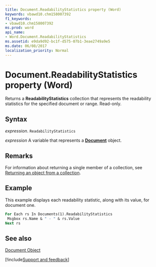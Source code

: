 ```yaml
---
title: Document.ReadabilityStatistics property (Word)
keywords: vbawd10.chm158007392
f1_keywords:
- vbawd10.chm158007392
ms.prod: word
api_name:
- Word.Document.ReadabilityStatistics
ms.assetid: e9da9d92-bc1f-d575-07b1-3eae2749a9e5
ms.date: 06/08/2017
localization_priority: Normal
---
```



# Document.ReadabilityStatistics property (Word)

Returns a  **ReadabilityStatistics** collection that represents the readability statistics for the specified document or range. Read-only.


## Syntax

_expression_. `ReadabilityStatistics`

_expression_ A variable that represents a **[Document](Word.Document.md)** object.


## Remarks

For information about returning a single member of a collection, see [Returning an object from a collection](../word/Concepts/Miscellaneous/returning-an-object-from-a-collection-word.md).


## Example

This example displays each readability statistic, along with its value, for document one.


```vb
For Each rs In Documents(1).ReadabilityStatistics 
 Msgbox rs.Name & " - " & rs.Value 
Next rs
```


## See also


[Document Object](Word.Document.md)

[!include[Support and feedback](~/includes/feedback-boilerplate.md)]